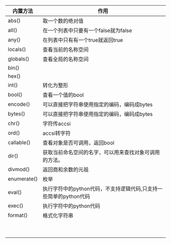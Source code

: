 | 内置方法 | 作用                                   |
| ---- |--------------------------------------|
| abs() | 取一个数的绝对值                             |
| all() | 在一个列表中只要有一个false就为false              |
| any() | 在列表中只有有一个true就返回true                 |
| locals() | 查看当前的名称空间                            |
| globals() | 查看全局的名称空间                            |
| bin() |                                      |
| hex() |                                      |
| int() | 转化为整形                                |
| bool() | 查看一个值的bool                           |
| encode() | 可以直接把字符串使用指定的编码，编码成bytes             |
| bytes() | 可以直接把字符串使用指定的编码，编码成bytes             |
| chr() | 字符传accsi                             |
| ord() | accsi转字符                             |
| callable() | 查看对象是否可调用，返回bool                     |
| dir() | 获取当前命名空间的名字，可以用来查找对象可调用的方法。          |
| divmod() | 返回商和余数的元祖                            |
| enumerate() | 枚举                                   |
| eval() | 执行字符中的python代码，不支持逻辑代码,只支持一些简单的python代码 |
| exec() | 执行字符中的python代码                       |
| format() | 格式化字符串                               |
|  |                                      |
|  |                                      |
|  |                                      |
|  |                                      |
|  |                                      |
|  |                                      |
|  |                                      |
|  |                                      |
|  |                                      |

